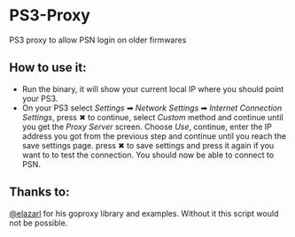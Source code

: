 # PS3-Proxy
PS3 proxy to allow PSN login on older firmwares

## How to use it:
* Run the binary, it will show your current local IP where you should point your PS3.
* On your PS3 select _Settings_ ➡ _Network Settings_ ➡ _Internet Connection Settings_, press ✖ to continue, select _Custom_ method and continue until you get the _Proxy Server_ screen. Choose _Use_, continue, enter the IP address you got from the previous step and continue until you reach the save settings page. press ✖ to save settings and press it again if you want to to test the connection. You should now be able to connect to PSN.

## Thanks to:
[@elazarl](https://github.com/elazarl) for his goproxy library and examples. Without it this script would not be possible.

